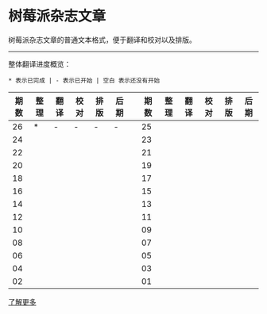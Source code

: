 树莓派杂志文章
==============

树莓派杂志文章的普通文本格式，便于翻译和校对以及排版。

----------------------------------

整体翻译进度概览：

```
* 表示已完成 | - 表示已开始 | 空白 表示还没有开始
```



|期数|整理|翻译|校对|排版|后期| |期数|整理|翻译|校对|排版|后期|
|---|---|---|---|---|---|---|---|---|---|---|---|---|
|26|*|-|-|-|-||25||||||
|24|||||||23||||||
|22|||||||21||||||
|20|||||||19||||||
|18|||||||17||||||
|16|||||||15||||||
|14|||||||13||||||
|12|||||||11||||||
|10|||||||09||||||
|08|||||||07||||||
|06|||||||05||||||
|04|||||||03||||||
|02|||||||01||||||

[了解更多](https://github.com/themagpimag-cn/StarterGuide/wiki)
